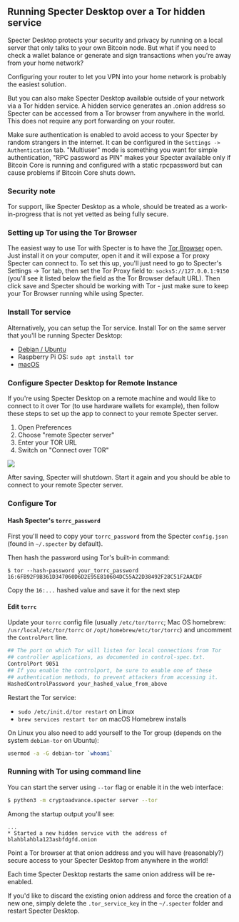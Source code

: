## Running Specter Desktop over a Tor hidden service

Specter Desktop protects your security and privacy by running on a local server that only talks to your own Bitcoin node. But what if you need to check a wallet balance or generate and sign transactions when you're away from your home network?

Configuring your router to let you VPN into your home network is probably the easiest solution.

But you can also make Specter Desktop available outside of your network via a Tor hidden service. A hidden service generates an .onion address so Specter can be accessed from a Tor browser from anywhere in the world. This does not require any port forwarding on your router.

Make sure authentication is enabled to avoid access to your Specter by random strangers in the internet. It can be configured in the `Settings -> Authentication` tab.
"Multiuser" mode is something you want for simple authentication, "RPC password as PIN" makes your Specter available only if Bitcoin Core is running and configured with a static rpcpassword but can cause problems if Bitcoin Core shuts down.

### Security note
Tor support, like Specter Desktop as a whole, should be treated as a work-in-progress that is not yet vetted as being fully secure.

### Setting up Tor using the Tor Browser
The easiest way to use Tor with Specter is to have the [Tor Browser](https://www.torproject.org/download/) open. Just install it on your computer, open it and it will expose a Tor proxy Specter can connect to.
To set this up, you'll just need to go to Specter's Settings -> Tor tab, then set the Tor Proxy field to: `socks5://127.0.0.1:9150` (you'll see it listed below the field as the Tor Browser default URL). Then click save and Specter should be working with Tor - just make sure to keep your Tor Browser running while using Specter.

### Install Tor service
Alternatively, you can setup the Tor service. Install Tor on the same server that you'll be running Specter Desktop:
* [Debian / Ubuntu](https://2019.www.torproject.org/docs/debian.html.en)
* Raspberry Pi OS: `sudo apt install tor`
* [macOS](https://2019.www.torproject.org/docs/tor-doc-osx.html.en)

### Configure Specter Desktop for Remote Instance
If you're using Specter Desktop on a remote machine and would like to connect to it over Tor (to use hardware wallets for example), then follow these steps to set up the app to connect to your remote Specter server.

1. Open Preferences
2. Choose "remote Specter server"
3. Enter your TOR URL
4. Switch on "Connect over TOR"

![](../screenshots/desktop-tor-preferences.gif)

After saving, Specter will shutdown. Start it again and you should be able to connect to your remote Specter server.

### Configure Tor
#### Hash Specter's `torrc_password`
First you'll need to copy your `torrc_password` from the Specter `config.json` (found in `~/.specter` by default).

Then hash the password using Tor's built-in command:
```
$ tor --hash-password your_torrc_password
16:6FB92F9B361D347060D6D2E95E810604DC55A22D38492F28C51F2AACDF
```

Copy the `16:...` hashed value and save it for the next step

#### Edit `torrc`
Update your `torrc` config file (usually `/etc/tor/torrc`; Mac OS homebrew: `/usr/local/etc/tor/torrc` or `/opt/homebrew/etc/tor/torrc`) and uncomment the `ControlPort` line.
```sh
## The port on which Tor will listen for local connections from Tor
## controller applications, as documented in control-spec.txt.
ControlPort 9051
## If you enable the controlport, be sure to enable one of these
## authentication methods, to prevent attackers from accessing it.
HashedControlPassword your_hashed_value_from_above
```

Restart the Tor service:
* `sudo /etc/init.d/tor restart` on Linux
* `brew services restart tor` on macOS Homebrew installs

On Linux you also need to add yourself to the Tor group (depends on the system `debian-tor` on Ubuntu):
```sh
usermod -a -G debian-tor `whoami`
```

### Running with Tor using command line

You can start the server using `--tor` flag or enable it in the web interface:

```sh
$ python3 -m cryptoadvance.specter server --tor
```

Among the startup output you'll see:
```
...
* Started a new hidden service with the address of blahblahbla123asbfdgfd.onion
```

Point a Tor browser at that onion address and you will have (reasonably?) secure access to your Specter Desktop from anywhere in the world!

Each time Specter Desktop restarts the same onion address will be re-enabled.

If you'd like to discard the existing onion address and force the creation of a new one, simply delete the `.tor_service_key` in the `~/.specter` folder and restart Specter Desktop.
